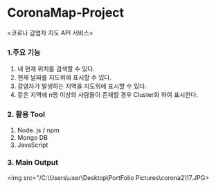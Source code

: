 # CoronaMap-Project
<코로나 감염자 지도 API 서비스>
### 1.주요 기능

1) 내 현재 위치를 검색할 수 있다.
2) 현재 날짜를 지도위에 표시할 수 있다.
3) 감염자가 발생하는 지역을 지도위에 표시할 수 있다.
4) 같은 지역에 n명 이상의 사람들이 존재할 경우 Cluster화 하여 표시한다.


### 2. 활용 Tool
1) Node. js / npm 
2) Mongo DB
3) JavaScript

### 3. Main Output


<img src="/C:\Users\user\Desktop\PortFolio Pictures\corona2\17.JPG></img>
